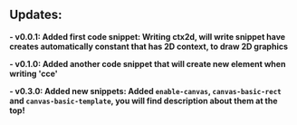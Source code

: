 ## Updates:


**- v0.0.1: Added first code snippet: Writing ctx2d, will write snippet have creates automatically constant that has 2D context, to draw 2D graphics**

**- v0.1.0: Added another code snippet that will create new <canvas> element when writing 'cce'**

**- v0.3.0: Added new snippets: Added `enable-canvas`,  `canvas-basic-rect` and `canvas-basic-template`, you will find description about them at the top!**